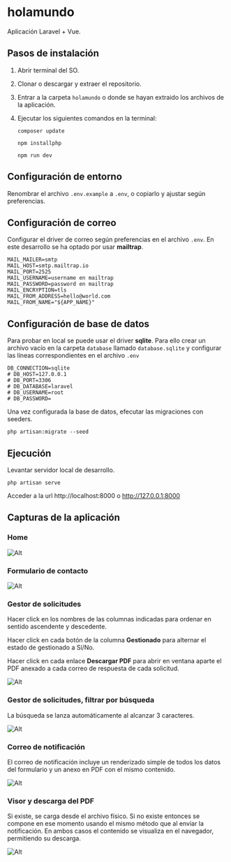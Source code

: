 # holamundo

Aplicación Laravel + Vue.

## Pasos de instalación

1. Abrir terminal del SO.

2. Clonar o descargar y extraer el repositorio.

3. Entrar a la carpeta `holamundo` o donde se hayan extraido los archivos de la aplicación.

4. Ejecutar los siguientes comandos en la terminal:

    ```
    composer update

    npm installphp

    npm run dev
    ```

## Configuración de entorno

Renombrar el archivo `.env.example` a `.env`, o copiarlo y ajustar según preferencias.

## Configuración de correo

Configurar el driver de correo según preferencias en el archivo `.env`. En este desarrollo se ha optado por usar **mailtrap**.

```
MAIL_MAILER=smtp
MAIL_HOST=smtp.mailtrap.io
MAIL_PORT=2525
MAIL_USERNAME=username en mailtrap
MAIL_PASSWORD=password en mailtrap
MAIL_ENCRYPTION=tls
MAIL_FROM_ADDRESS=hello@world.com
MAIL_FROM_NAME="${APP_NAME}"
```

## Configuración de base de datos

Para probar en local se puede usar el driver **sqlite**. Para ello crear un archivo vacío en la carpeta `database` llamado `database.sqlite` y configurar las líneas correspondientes en el archivo `.env`

```
DB_CONNECTION=sqlite
# DB_HOST=127.0.0.1
# DB_PORT=3306
# DB_DATABASE=laravel
# DB_USERNAME=root
# DB_PASSWORD=
```

Una vez configurada la base de datos, efecutar las migraciones con seeders.

```
php artisan:migrate --seed
```

## Ejecución

Levantar servidor local de desarrollo.

```
php artisan serve
```

Acceder a la url http://localhost:8000 o http://127.0.0.1:8000

## Capturas de la aplicación

### Home

![Alt](./home.png "Home")

### Formulario de contacto

![Alt](./contact_form.png "Formulario de contacto")

### Gestor de solicitudes

Hacer click en los nombres de las columnas indicadas para ordenar en sentido ascendente y descedente.

Hacer click en cada botón de la columna **Gestionado** para alternar el estado de gestionado a Sí/No.

Hacer click en cada enlace **Descargar PDF** para abrir en ventana aparte el PDF anexado a cada correo de respuesta de cada solicitud.

![Alt](./manage_view_sort.png "Gestor de solicitudes")

### Gestor de solicitudes, filtrar por búsqueda

La búsqueda se lanza automáticamente al alcanzar 3 caracteres.

![Alt](./manage_view_filter.png "Gestor de solicitudes")

### Correo de notificación

El correo de notificación incluye un renderizado simple de todos los datos del formulario y un anexo en PDF con el mismo contenido.

![Alt](./mailtrap_inbox.png "Bandeja de entrada de Mailtrap")

### Visor y descarga del PDF

Si existe, se carga desde el archivo físico. Si no existe entonces se compone en ese momento usando el mismo método que al enviar la notificación. En ambos casos el contenido se visualiza en el navegador, permitiendo su descarga.

![Alt](./download_pdf.png "Visor y descarga del PDF")
